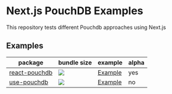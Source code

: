 # Next.js PouchDB Examples

This repository tests different Pouchdb approaches using Next.js

## Examples

| package                                                     | bundle size                                                                  | example                         | alpha |
| ----------------------------------------------------------- | ---------------------------------------------------------------------------- | ------------------------------- | ----- |
| [react-pouchdb](https://github.com/ArnoSaine/react-pouchdb) | ![](https://img.shields.io/bundlephobia/min/react-pouchdb?style=flat-square) | [Example](./with-react-pouchdb) | yes   |
| [use-pouchdb](https://github.com/Terreii/use-pouchdb)       | ![](https://img.shields.io/bundlephobia/min/use-pouchdb?style=flat-square)   | [Example](./with-use-pouchdb)   | no    |
